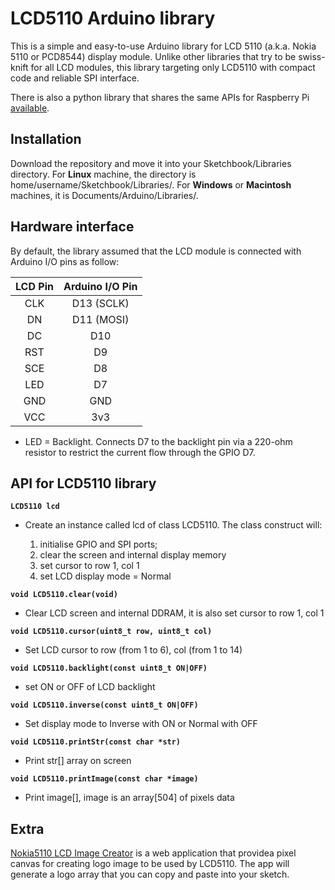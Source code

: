 # LCD5110 Arduino library
This is a simple and easy-to-use Arduino library for LCD 5110 (a.k.a. Nokia 5110 or PCD8544) display module. Unlike other libraries that try to be swiss-knift for all LCD modules, this library targeting only LCD5110 with compact code and reliable SPI interface.

There is also a python library that shares the same APIs for Raspberry Pi [available](https://github.com/e-tinkers/LCD-5110-Raspberry-Library).

## Installation

Download the repository and move it into your Sketchbook/Libraries directory. For **Linux** machine, the directory is home/username/Sketchbook/Libraries/. For **Windows** or **Macintosh** machines, it is Documents/Arduino/Libraries/.

## Hardware interface

By default, the library assumed that the LCD module is connected with Arduino I/O pins as follow:

|**LCD Pin** |**Arduino I/O Pin** |
|:----------:|:------------------:|
|CLK|D13 (SCLK)|
|DN|D11 (MOSI)|
|DC|D10|
|RST|D9|
|SCE|D8|
|LED|D7|
|GND|GND|
|VCC|3v3|

* LED = Backlight. Connects D7 to the backlight pin via a 220-ohm resistor to restrict the current flow through the GPIO D7.

## API for LCD5110 library

**`LCD5110 lcd`**
- Create an instance called lcd of class LCD5110. The class construct will:

    1. initialise GPIO and SPI ports;
    2. clear the screen and internal display memory
    3. set cursor to row 1, col 1
    4. set LCD display mode = Normal


**`void LCD5110.clear(void)`**
- Clear LCD screen and internal DDRAM, it is also set cursor to row 1, col 1


**`void LCD5110.cursor(uint8_t row, uint8_t col)`**
- Set LCD cursor to row (from 1 to 6), col (from 1 to 14)


**`void LCD5110.backlight(const uint8_t ON|OFF)`**
- set ON or OFF of LCD backlight


**`void LCD5110.inverse(const uint8_t ON|OFF)`**
- Set display mode to Inverse with ON or Normal with OFF


**`void LCD5110.printStr(const char *str)`**
- Print str[] array on screen


**`void LCD5110.printImage(const char *image)`**
- Print image[], image is an array[504] of pixels data

## Extra
[Nokia5110 LCD Image Creator](https://www.e-tinkers.com/nokia5110-lcd-image-creator/) is a web application that providea pixel canvas for creating logo image to be used by LCD5110. The app will generate a logo array that you can copy and paste into your sketch.
